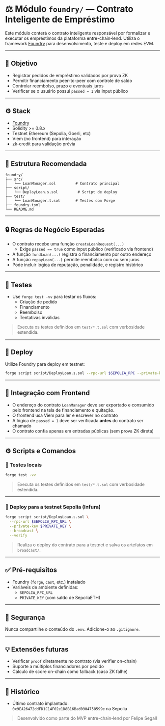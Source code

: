 # ⚖️ Módulo `foundry/` — Contrato Inteligente de Empréstimo 

Este módulo conterá o contrato inteligente responsável por formalizar e executar os empréstimos da plataforma entre-chain-lend. Utiliza o framework [Foundry](https://book.getfoundry.sh/) para desenvolvimento, teste e deploy em redes EVM.

---

## 🎯 Objetivo

- Registrar pedidos de empréstimo validados por prova ZK
- Permitir financiamento peer-to-peer com controle de saldo
- Controlar reembolso, prazo e eventuais juros
- Verificar se o usuário possui `passed = 1` via input público

---

## ⚙️ Stack

- [Foundry](https://book.getfoundry.sh/)
- Solidity >= 0.8.x
- Testnet Ethereum (Sepolia, Goerli, etc)
- Viem (no frontend) para interação
- zk-credit para validação prévia

---

## 📁 Estrutura Recomendada

```
foundry/
├── src/
│   └── LoanManager.sol         # Contrato principal
├── script/
│   └── DeployLoan.s.sol         # Script de deploy
├── test/
│   └── LoanManager.t.sol       # Testes com Forge
├── foundry.toml
└── README.md
```

---

## 🔒 Regras de Negócio Esperadas

- O contrato recebe uma função `createLoanRequest(...)`
  - Exige `passed == true` como input público (verificado via frontend)
- A função `fundLoan(...)` registra o financiamento por outro endereço
- A função `repayLoan(...)` permite reembolso com ou sem juros
- Pode incluir lógica de reputação, penalidade, e registro histórico

---

## 🧪 Testes

- Use `forge test -vv` para testar os fluxos:
  - Criação de pedido
  - Financiamento
  - Reembolso
  - Tentativas inválidas

> Executa os testes definidos em `test/*.t.sol` com verbosidade estendida.

---

## 🚀 Deploy

Utilize Foundry para deploy em testnet:

```bash
forge script script/DeployLoan.s.sol --rpc-url $SEPOLIA_RPC --private-key $KEY --broadcast --verify
```

---

## 🔗 Integração com Frontend

- O endereço do contrato `LoanManager` deve ser exportado e consumido pelo frontend na tela de financiamento e quitação.
- O frontend usa Viem para ler e escrever no contrato
- A lógica de `passed = 1` deve ser verificada **antes** do contrato ser chamado
- O contrato confia apenas em entradas públicas (sem prova ZK direta)

---

## ⚙️ Scripts e Comandos

### 🧪 Testes locais

```bash
forge test -vv
```

> Executa os testes definidos em `test/*.t.sol` com verbosidade estendida.

---

### 🚀 Deploy para a testnet Sepolia (Infura)

```bash
forge script script/DeployLoan.s.sol \
  --rpc-url $SEPOLIA_RPC_URL \
  --private-key $PRIVATE_KEY \
  --broadcast \
  --verify
```

> Realiza o deploy do contrato para a testnet e salva os artefatos em `broadcast/`.

---

## ✅ Pré-requisitos

- Foundry (`forge`, `cast`, etc.) instalado
- Variáveis de ambiente definidas:
  - `SEPOLIA_RPC_URL`
  - `PRIVATE_KEY` (com saldo de SepoliaETH)

---

## 🔐 Segurança

Nunca compartilhe o conteúdo do `.env`. Adicione-o ao `.gitignore`.



---

## 💡 Extensões futuras

- Verificar `proof` diretamente no contrato (via verifier on-chain)
- Suporte a múltiplos financiadores por pedido
- Cálculo de score on-chain como fallback (caso ZK falhe)

---

## 🧾 Histórico

- Último contrato implantado: `0x9EA26472ddFD1C14F02e1D8B16Bad0904758599e` na Sepolia

> Desenvolvido como parte do MVP entre-chain-lend por Felipe Segall
